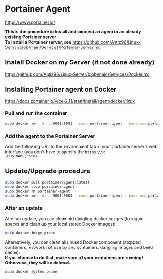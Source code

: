 # Portainer Agent

<https://www.portainer.io/>

**This is the procedure to install and connect an agent to an already existing Portainer server**  
**To install a Portainer server, see** <https://github.com/Antiz96/Linux-Server/blob/main/Services/Portainer-Server.md>

## Install Docker on my Server (if not done already)

<https://github.com/Antiz96/Linux-Server/blob/main/Services/Docker.md>

## Installing Portainer agent on Docker

<https://docs.portainer.io/v/ce-2.11/start/install/agent/docker/linux>

### Pull and run the container

```bash
sudo docker run -d -p 9001:9001 --name portainer-agent --hostname portainer-agent --restart=unless-stopped -v /var/run/docker.sock:/var/run/docker.sock -v /var/lib/docker/volumes:/var/lib/docker/volumes portainer/agent:latest
```

### Add the agent to the Portainer Server

Add the following URL to the environment tab in your portainer server's web interface (you don't have to specify the `https://`):  
`[HOSTNAME]:9001`

## Update/Upgrade procedure

```bash
sudo docker pull portainer/agent:latest
sudo docker stop portainer-agent
sudo docker rm portainer-agent
sudo docker run -d -p 9001:9001 --name portainer-agent --hostname portainer-agent --restart=unless-stopped -v /var/run/docker.sock:/var/run/docker.sock -v /var/lib/docker/volumes:/var/lib/docker/volumes portainer/agent:latest
```

### After an update

After an update, you can clean old dangling docker images (to regain spaces and clean up your local stored Docker images):

```bash
sudo docker image prune
```

Alternatively, you can clean all unused Docker component (stopped containers, network not use by any containers, dangling images and build cache):  
**If you choose to do that, make sure all your containers are running! Otherwise, they will be deleted.**

```bash
sudo docker system prune
```
